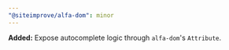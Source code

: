 ```yaml
---
"@siteimprove/alfa-dom": minor
---
```


**Added:** Expose autocomplete logic through `alfa-dom`'s `Attribute`.
